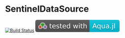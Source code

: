 # SentinelDataSource

[![Build Status](https://github.com/felixcremer/SentinelDataSource.jl/actions/workflows/CI.yml/badge.svg?branch=main)](https://github.com/felixcremer/SentinelDataSource.jl/actions/workflows/CI.yml?query=branch%3Amain)
[![Aqua](https://raw.githubusercontent.com/JuliaTesting/Aqua.jl/master/badge.svg)](https://github.com/JuliaTesting/Aqua.jl)
